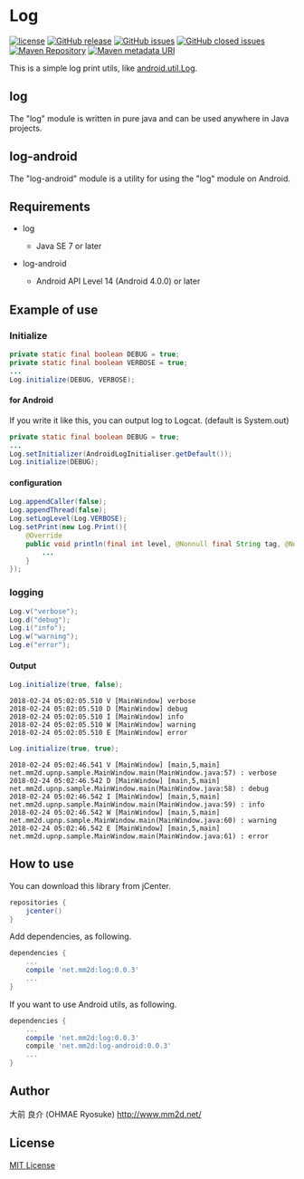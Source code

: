 # Log
[![license](https://img.shields.io/github/license/ohmae/Log.svg)](./LICENSE)
[![GitHub release](https://img.shields.io/github/release/ohmae/Log.svg)](https://github.com/ohmae/Log/releases)
[![GitHub issues](https://img.shields.io/github/issues/ohmae/Log.svg)](https://github.com/ohmae/Log/issues)
[![GitHub closed issues](https://img.shields.io/github/issues-closed/ohmae/Log.svg)](https://github.com/ohmae/Log/issues?q=is%3Aissue+is%3Aclosed)
[![Maven Repository](https://img.shields.io/badge/maven-jcenter-brightgreen.svg)](https://bintray.com/ohmae/maven/net.mm2d.log)
[![Maven metadata URI](https://img.shields.io/maven-metadata/v/https/jcenter.bintray.com/net/mm2d/log/maven-metadata.xml.svg)](https://bintray.com/ohmae/maven/net.mm2d.log)

This is a simple log print utils, like [android.util.Log](https://developer.android.com/reference/android/util/Log.html).

## log

The "log" module is written in pure java and can be used anywhere in Java projects.

## log-android

The "log-android" module is a utility for using the "log" module on Android.

## Requirements

- log
  - Java SE 7 or later

- log-android
  - Android API Level 14 (Android 4.0.0) or later

## Example of use

### Initialize

```java
private static final boolean DEBUG = true;
private static final boolean VERBOSE = true;
...
Log.initialize(DEBUG, VERBOSE);
```

#### for Android

If you write it like this, you can output log to Logcat. (default is System.out)
```java
private static final boolean DEBUG = true;
...
Log.setInitializer(AndroidLogInitialiser.getDefault());
Log.initialize(DEBUG);
```

#### configuration

```java
Log.appendCaller(false);
Log.appendThread(false);
Log.setLogLevel(Log.VERBOSE);
Log.setPrint(new Log.Print(){
    @Override
    public void println(final int level, @Nonnull final String tag, @Nonnull final String message) {
        ...
    }
});
```

### logging

```java
Log.v("verbose");
Log.d("debug");
Log.i("info");
Log.w("warning");
Log.e("error");
```

#### Output

```java
Log.initialize(true, false);
```
```
2018-02-24 05:02:05.510 V [MainWindow] verbose
2018-02-24 05:02:05.510 D [MainWindow] debug
2018-02-24 05:02:05.510 I [MainWindow] info
2018-02-24 05:02:05.510 W [MainWindow] warning
2018-02-24 05:02:05.510 E [MainWindow] error
```

```java
Log.initialize(true, true);
```
```
2018-02-24 05:02:46.541 V [MainWindow] [main,5,main] net.mm2d.upnp.sample.MainWindow.main(MainWindow.java:57) : verbose
2018-02-24 05:02:46.542 D [MainWindow] [main,5,main] net.mm2d.upnp.sample.MainWindow.main(MainWindow.java:58) : debug
2018-02-24 05:02:46.542 I [MainWindow] [main,5,main] net.mm2d.upnp.sample.MainWindow.main(MainWindow.java:59) : info
2018-02-24 05:02:46.542 W [MainWindow] [main,5,main] net.mm2d.upnp.sample.MainWindow.main(MainWindow.java:60) : warning
2018-02-24 05:02:46.542 E [MainWindow] [main,5,main] net.mm2d.upnp.sample.MainWindow.main(MainWindow.java:61) : error
```

## How to use

You can download this library from jCenter.
```gradle
repositories {
    jcenter()
}
```

Add dependencies, as following.
```gradle
dependencies {
    ...
    compile 'net.mm2d:log:0.0.3'
    ...
}
```

If you want to use Android utils, as following.
```gradle
dependencies {
    ...
    compile 'net.mm2d:log:0.0.3'
    compile 'net.mm2d:log-android:0.0.3'
    ...
}
```

## Author
大前 良介 (OHMAE Ryosuke)
http://www.mm2d.net/

## License
[MIT License](./LICENSE)
